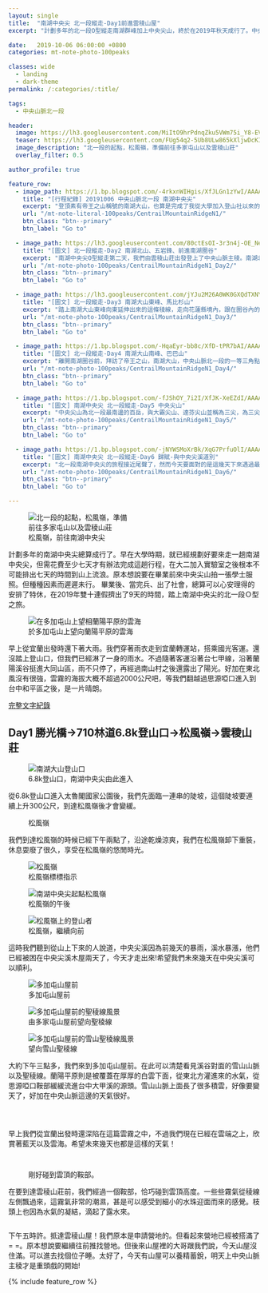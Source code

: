 ```yaml
---
layout: single
title:  "南湖中央尖 北一段縱走-Day1前進雲稜山屋"
excerpt: "計劃多年的北一段O型縱走南湖群峰加上中央尖山，終於在2019年秋天成行了。中央山脈北一段O型縱走一圈需花費六至七天。我們利用雙十連假再加請三天假後擠出時間，恰且遇上好天氣，讓這趟行程收獲滿滿。"

date:   2019-10-06 06:00:00 +0800
categories: mt-note-photo-100peaks

classes: wide
  - landing
  - dark-theme
permalink: /:categories/:title/

tags:
  - 中央山脈北一段

header:
  image: https://lh3.googleusercontent.com/MiItO9hrPdnqZku5VWm75i_Y8-EVIzLq97VlWP00e36GoD0vB9NHA4Siu3hdw_nL_YaPAUTu-z7JiDL_CwQ=w2000-h1080
  teaser: https://lh3.googleusercontent.com/FUg54q2-5Ub8ULw865kXljwDcKIHq86Xu4ha8iUpcTStrJVG2Inej5KfcnWImtMRLjr3kiHgSLjWPKgQVFo=w640-h480
  image_description: "北一段的起點，松風嶺，準備前往多家屯山以及雲稜山莊"
  overlay_filter: 0.5

author_profile: true

feature_row:
  - image_path: https://1.bp.blogspot.com/-4rkxnWIHgis/XfJLGn1zYwI/AAAAAAAA6QA/yr-OaGmWBBwIXJZcjCEhjD8JdE3Y28ZxQCLcBGAsYHQ/s640/_MG_3168.JPG
    title: "[行程紀錄] 20191006 中央山脈北一段 南湖中央尖"
    excerpt: "登頂素有帝王之山稱號的南湖大山，也算是完成了我從大學加入登山社以來的心願了。尤其在這秋高氣爽的天氣下，登上中央山脈北一段的最高峰，還有雲海相伴，先前四天揹著20多公斤重的背包，一步一步走上來的辛勞，在這一刻都值得了。"
    url: "/mt-note-literal-100peaks/CentrailMountainRidgeN1/"
    btn_class: "btn--primary"
    btn_label: "Go to"

  - image_path: https://lh3.googleusercontent.com/80ctEsOI-3r3n4j-OE_NeY4hUHR58RRrQjGB2uxcGcZjka9BiunVVdUVdHkIPk1-R3Y_P2HUSAG1dQsirJ4=w640-h480
    title: "[圖文] 北一段縱走-Day2 南湖北山、五岩鋒、前進南湖圈谷"
    excerpt: "南湖中央尖O型縱走第二天，我們由雲稜山莊出發登上了中央山脈主稜。南湖北山為中央山脈主稜上最北的一座百岳。今天可以清楚看見南湖大山與中央尖山的輪廓，這座山有著帝王之山的稱號，於此地可以感受到他的氣勢。"
    url: "/mt-note-photo-100peaks/CentrailMountainRidgeN1_Day2/"
    btn_class: "btn--primary"
    btn_label: "Go to"

  - image_path: https://lh3.googleusercontent.com/jYJu2M26A0WK0GXQdTXNYwXyfsGmyH0ffvoiQ2uzTADvDtEm9AYpR8NFaC82yMO-4FLEAUIgJvnmnvlj21M=w640-h480
    title: "[圖文] 北一段縱走-Day3 南湖大山東峰、馬比杉山"
    excerpt: "踏上南湖大山東峰向東延伸出來的這條稜線，走向花蓮縣境內，跟在圈谷內的景色很不一樣，兩旁是廣大海拔較低的中級山域。一早從山屋出發前往南湖大山東峰，通過上圈谷並翻越稜線後，迎接我們的是中央山脈東面的一片雲海。"
    url: "/mt-note-photo-100peaks/CentrailMountainRidgeN1_Day3/"
    btn_class: "btn--primary"
    btn_label: "Go to"

  - image_path: https://1.bp.blogspot.com/-HqaEyr-bb8c/XfD-tPR7bAI/AAAAAAAA6I0/Jf3M0XQkXXwGGXcmzUn75eRc5qCHcbTbgCLcBGAsYHQ/s640/_MG_2961.JPG
    title: "[圖文] 北一段縱走-Day4 南湖大山南峰、巴巴山"
    excerpt: "離開南湖圈谷前，拜訪了帝王之山，南湖大山，中央山脈北一段的一等三角點，於此遙望雪山，以及南方的中央尖山，稱霸於北台灣的三座名峰。"
    url: "/mt-note-photo-100peaks/CentrailMountainRidgeN1_Day4/"
    btn_class: "btn--primary"
    btn_label: "Go to"

  - image_path: https://1.bp.blogspot.com/-fJShOY_7i2I/XfJK-XeEZdI/AAAAAAAA6PQ/XuSZ3S7LVLQ8GHH1vcSEL0j-89DQDFM2ACLcBGAsYHQ/s640/_MG_3125.JPG
    title: "[圖文] 南湖中央尖 北一段縱走-Day5 中央尖山"
    excerpt: "中央尖山為北一段最南邊的百岳，與大霸尖山、達芬尖山並稱為三尖，為三尖之首。今天要從中央尖溪山屋出發，爬上又長又陡的碎石坡，才能登上中央尖山。"
    url: "/mt-note-photo-100peaks/CentrailMountainRidgeN1_Day5/"
    btn_class: "btn--primary"
    btn_label: "Go to"

  - image_path: https://1.bp.blogspot.com/-jNYWSMoXrBk/XqG7PrfuOlI/AAAAAAABC1w/NCqkRe1Xf84becyh-ukAh0j3lXxIMji_ACLcBGAsYHQ/s640/DSC_0873.jpg
    title: "[圖文] 南湖中央尖 北一段縱走-Day6 歸賦-與中央尖溪道別"
    excerpt: "北一段南湖中央尖的旅程接近尾聲了，然而今天要面對的是這幾天下來遇過最複雜的地形，有滑得要命的獨木橋，很陡的高繞加上很滑的橫渡。如果在這邊有個失手，可能較要去玩中央尖溪滑水道了。"
    url: "/mt-note-photo-100peaks/CentrailMountainRidgeN1_Day6/"
    btn_class: "btn--primary"
    btn_label: "Go to"

---
```


<figure style="width: 40%" class="align-right">
  <img src="https://i.imgur.com/nTQik20.jpg" alt="北一段的起點，松風嶺，準備前往多家屯山以及雲稜山莊">
  <figcaption> 松風嶺，前往南湖中央尖 </figcaption>
</figure> 
  
計劃多年的南湖中央尖總算成行了。早在大學時期，就已經規劃好要來走一趟南湖中央尖，但需花費至少七天才有辦法完成這趟行程，在大二加入實驗室之後根本不可能排出七天的時間到山上流浪。原本想說要在畢業前來中央尖山拍一張學士服照。但種種因素而遲遲未行。
畢業後、當完兵、出了社會，總算可以心安理得的安排了特休，在2019年雙十連假擠出了9天的時間，踏上南湖中央尖的北一段Ｏ型之旅。

<figure style="width: 90%" class="align-center">
  <img src="https://i.imgur.com/F6ogDtt.jpg" alt="在多加屯山上望相蘭陽平原的雲海">
  <figcaption> 於多加屯山上望向蘭陽平原的雲海 </figcaption>
</figure> 

早上從宜蘭出發時還下著大雨。我們穿著雨衣走到宜蘭轉運站，搭乘國光客運。還沒踏上登山口，但我們已經淋了一身的雨水。不過隨著客運沿著台七甲線，沿著蘭陽溪谷挺進大同山區，雨不只停了，再經過南山村之後還露出了陽光。好加在東北風沒有很強，雲霧的海拔大概不超過2000公尺吧，等我們翻越過思源啞口進入到台中和平區之後，是一片晴朗。

<a href="/mt-note-literal-100peaks/CentrailMountainRidgeN1/" class="btn btn--primary">完整文字紀錄</a>

## Day1 勝光橋->710林道6.8k登山口->松風嶺->雲稜山莊

<figure style="width:75%" class="align-center">
  <img src="https://i.imgur.com/qA48H5p.jpg" alt="南湖大山登山口">
  <figcaption> 6.8k登山口，南湖中央尖由此進入 </figcaption>
</figure> 

從6.8k登山口進入太魯閣國家公園後，我們先面臨一連串的陡坡，這個陡坡要連續上升300公尺，到達松風嶺後才會變緩。

<figure style="width:75%" class="align-center">
  <img src="https://i.imgur.com/HZM8E2p.jpg" alt="">
  <figcaption> 松風嶺 </figcaption>
</figure> 

我們到達松風嶺的時候已經下午兩點了，沿途乾燥涼爽，我們在松風嶺卸下重裝，休息耍廢了很久，享受在松風嶺的悠閒時光。

<figure style="width: 45%" class="align-left">
  <img src="https://i.imgur.com/utA2pDc.jpg" alt="松風嶺">
  <figcaption> 松風嶺標標指示 </figcaption>
</figure> 

<figure style="width: 45%" class="align-right">
  <img src="https://i.imgur.com/r6zddUM.jpg" alt="南湖中央尖起點松風嶺">
  <figcaption> 松風嶺的午後 </figcaption>
</figure> 

<figure  class="align-center">
  <img src="https://i.imgur.com/FE01lEn.jpg" alt="松風嶺上的登山者">
  <figcaption> 松風嶺，繼續向前 </figcaption>
</figure> 

這時我們聽到從山上下來的人說道，中央尖溪因為前幾天的暴雨，溪水暴漲，他們已經被困在中央尖溪木屋兩天了，今天才走出來!希望我們未來幾天在中央尖溪可以順利。

<figure style="width: 45%" class="align-left">
  <img src="https://lh3.googleusercontent.com/efSIB5vN55yku9eerROMvyjOK0CIPKLxx0TxgNgE6t88izLbcxCJHmt_UUxG0V9FMJ725NOBqWCFMfUGZbw=w640-h480" alt="多加屯山屋前">
  <figcaption> 多加屯山屋前 </figcaption>
</figure> 

<figure style="width: 45%" class="align-right">
  <img src="https://lh3.googleusercontent.com/hr6fpl-N61qFiUfFvYyRArOoItwYcttDTiOJfKIkHzX_65aUIFmvcLZVzEm4cuiiKhksdFSMB_45YagNLNQ=w640-h480" alt="多加屯山屋前的聖稜線風景">
  <figcaption> 由多家屯山屋前望向聖稜線 </figcaption>
</figure> 

<figure  class="align-center">
  <img src="https://lh3.googleusercontent.com/7wZrD0HieBetU91pDT6JAzX3E1HHihaqLwjhOcQ80NW49RGuQviyOTLzZMwL3od3GWuTg1P4uqAiSbyTFSY=w1000-h800" alt="多加屯山屋前的雪山聖稜線風景">
  <figcaption> 望向雪山聖稜線 </figcaption>
</figure> 

大約下午三點多，我們來到多加屯山屋前。在此可以清楚看見溪谷對面的雪山山脈以及聖稜線。蘭陽平原則是被覆蓋在厚厚的白雲下面，從東北方灌進來的水氣，從思源啞口鞍部緩緩流進台中大甲溪的源頭。雪山山脈上面長了很多積雲，好像要變天了，好加在中央山脈這邊的天氣很好。

<figure style="width: 45%" class="align-left">
  <img src="https://lh3.googleusercontent.com/6V4QH_EdDhUMOD81edMhWyK_PSBE8tL2ewH3N96kUS1-dRquaxkFbUQkOQsmybxTN09pZp4cdKTs5eCL6WM=w640-h480" alt="">
  <figcaption>  </figcaption>
</figure> 

<figure style="width: 45%" class="align-right">
  <img src="https://lh3.googleusercontent.com/lpWsZJXku7Zt59BtnQRTeE1j3Lc8RMZXSUqsbfVjcE23gbtD6GywIve9ImdyLsyubnde2Pm9qomk1VSHqzs=w640-h480" alt="">
  <figcaption>  </figcaption>
</figure> 

<figure class="align-center">
  <img src="https://i.imgur.com/4mUL5du.jpg" alt="">
  <figcaption>  </figcaption>
</figure> 

早上我們從宜蘭出發時還深陷在這篇雲霧之中，不過我們現在已經在雲端之上，欣賞著藍天以及雲海。希望未來幾天也都是這樣的天氣！

<figure style="width: 45%" class="align-left">
  <img src="https://lh3.googleusercontent.com/94cT5i3fvGCwbP36hXTLKifMcLRLjdoBU9CXsHkbiXQyVFrUC4HYra-yZYFkPDPxkT7J5wnj8YUepFhwPuM=w640-h480" alt="">
  <figcaption>  </figcaption>
</figure> 

<figure style="width: 45%" class="align-right">
  <img src="https://lh3.googleusercontent.com/VYGoXeZHeQbSMNIOwOKnkEJaeU2ZXx9sdiqSHkCX0MEvz8-7yxFJNgxzwKv-BUCTyrPXG9aGt9k5HGt4qNI=w640-h480" alt="">
  <figcaption>  </figcaption>
</figure> 

<figure class="align-center">
  <img src="https://lh3.googleusercontent.com/ZiR-4-I6PFMuuoXcG_pawAOPGb2gr-QMylGB6q_M_nF5lOEOE5C43w7nq98nqxuygzfwjThMYNTTXUSoWEo=w1000-h800" alt="">
  <figcaption> 剛好碰到雲頂的鞍部。 </figcaption>
</figure> 

在要到達雲稜山莊前，我們經過一個鞍部，恰巧碰到雲頂高度。一些些霧氣從稜線左側飄過來，這霧氣非常的潮濕，甚是可以感受到細小的水珠迎面而來的感覺。枝頭上也因為水氣的凝結，滴起了露水來。

<figure class="align-center">
  <img src="https://lh3.googleusercontent.com/RD4lPB6g0n7L5QYvHvWxIDdVERM82WeDKcEMn52dUbZZ8tsWje-a25MIRdvf0cqlOvWZTRaz1IB4N54YzT8=w1000-h800" alt="">
  <figcaption>  </figcaption>
</figure> 

下午五時許。抵達雲稜山屋！我們原本是申請營地的。但看起來營地已經被搭滿了= =。原本想說要繼續往前推找營地。但後來山屋裡的大哥跟我們說，今天山屋沒住滿。可以進去找個位子睡。太好了，今天有山屋可以養精蓄銳，明天上中央山脈主稜才是重頭戲的開始!

{% include feature_row %}
